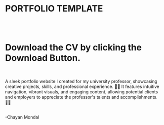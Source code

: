 # PORTFOLIO TEMPLATE

<br><br>
# Download the CV by clicking the Download Button.

<br>

A sleek portfolio website I created for my university professor, showcasing creative projects, skills, and professional experience. 🎨✨ 
It features intuitive navigation, vibrant visuals, and engaging content, allowing potential clients and employers to appreciate the professor's talents and accomplishments. 🚀💼

<br>
-Chayan Mondal
